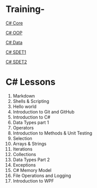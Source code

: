 # Training-



[C# Core]()

[C# OOP]()

[C# Data ]()

[C# SDET1]()

[C# SDET2]()

# C# Lessons

1. Markdown
2. Shells & Scripting
3. Hello world
4. Introduction to Git and GitHub
5. Introduction to C#
6. Data Types part 1
7. Operators
8. Introduction to Methods & Unit Testing
9. Selection
10. Arrays & Strings
11. Iterations
12. Collections
13. Data Types Part 2
14. Exceptions
15. C# Memory Model
16. File Operations and Logging
17. Introduction to WPF